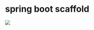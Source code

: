 # spring boot scaffold


[![](https://www.jitpack.io/v/781015928/scaffold.svg)](https://www.jitpack.io/#781015928/scaffold)